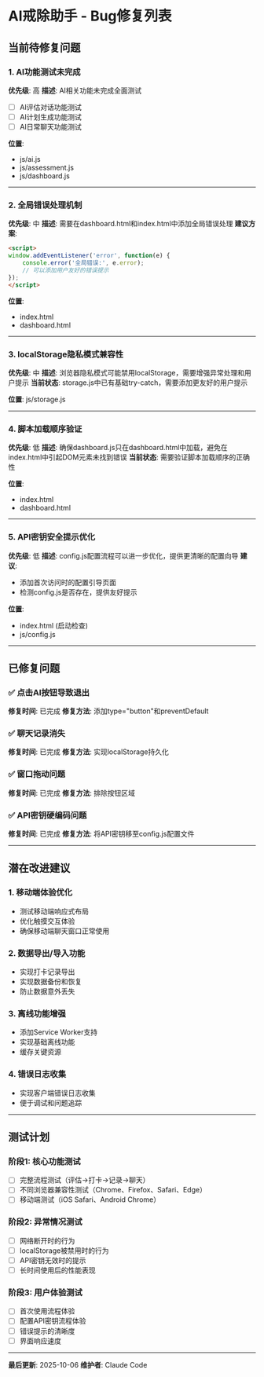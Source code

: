 # AI戒除助手 - Bug修复列表

## 当前待修复问题

### 1. AI功能测试未完成
**优先级**: 高
**描述**: AI相关功能未完成全面测试
- [ ] AI评估对话功能测试
- [ ] AI计划生成功能测试
- [ ] AI日常聊天功能测试

**位置**:
- js/ai.js
- js/assessment.js
- js/dashboard.js

---

### 2. 全局错误处理机制
**优先级**: 中
**描述**: 需要在dashboard.html和index.html中添加全局错误处理
**建议方案**:
```html
<script>
window.addEventListener('error', function(e) {
    console.error('全局错误:', e.error);
    // 可以添加用户友好的错误提示
});
</script>
```

**位置**:
- index.html
- dashboard.html

---

### 3. localStorage隐私模式兼容性
**优先级**: 中
**描述**: 浏览器隐私模式可能禁用localStorage，需要增强异常处理和用户提示
**当前状态**: storage.js中已有基础try-catch，需要添加更友好的用户提示

**位置**: js/storage.js

---

### 4. 脚本加载顺序验证
**优先级**: 低
**描述**: 确保dashboard.js只在dashboard.html中加载，避免在index.html中引起DOM元素未找到错误
**当前状态**: 需要验证脚本加载顺序的正确性

**位置**:
- index.html
- dashboard.html

---

### 5. API密钥安全提示优化
**优先级**: 低
**描述**: config.js配置流程可以进一步优化，提供更清晰的配置向导
**建议**:
- 添加首次访问时的配置引导页面
- 检测config.js是否存在，提供友好提示

**位置**:
- index.html (启动检查)
- js/config.js

---

## 已修复问题

### ✅ 点击AI按钮导致退出
**修复时间**: 已完成
**修复方法**: 添加type="button"和preventDefault

### ✅ 聊天记录消失
**修复时间**: 已完成
**修复方法**: 实现localStorage持久化

### ✅ 窗口拖动问题
**修复时间**: 已完成
**修复方法**: 排除按钮区域

### ✅ API密钥硬编码问题
**修复时间**: 已完成
**修复方法**: 将API密钥移至config.js配置文件

---

## 潜在改进建议

### 1. 移动端体验优化
- 测试移动端响应式布局
- 优化触摸交互体验
- 确保移动端聊天窗口正常使用

### 2. 数据导出/导入功能
- 实现打卡记录导出
- 实现数据备份和恢复
- 防止数据意外丢失

### 3. 离线功能增强
- 添加Service Worker支持
- 实现基础离线功能
- 缓存关键资源

### 4. 错误日志收集
- 实现客户端错误日志收集
- 便于调试和问题追踪

---

## 测试计划

### 阶段1: 核心功能测试
- [ ] 完整流程测试（评估→打卡→记录→聊天）
- [ ] 不同浏览器兼容性测试（Chrome、Firefox、Safari、Edge）
- [ ] 移动端测试（iOS Safari、Android Chrome）

### 阶段2: 异常情况测试
- [ ] 网络断开时的行为
- [ ] localStorage被禁用时的行为
- [ ] API密钥无效时的提示
- [ ] 长时间使用后的性能表现

### 阶段3: 用户体验测试
- [ ] 首次使用流程体验
- [ ] 配置API密钥流程体验
- [ ] 错误提示的清晰度
- [ ] 界面响应速度

---

**最后更新**: 2025-10-06
**维护者**: Claude Code

